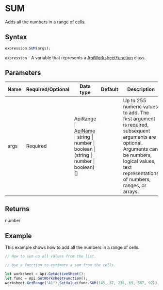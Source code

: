 # SUM

Adds all the numbers in a range of cells.

## Syntax

```javascript
expression.SUM(args);
```

`expression` - A variable that represents a [ApiWorksheetFunction](../ApiWorksheetFunction.md) class.

## Parameters

| **Name** | **Required/Optional** | **Data type** | **Default** | **Description** |
| ------------- | ------------- | ------------- | ------------- | ------------- |
| args | Required | [ApiRange](../../ApiRange/ApiRange.md) \| [ApiName](../../ApiName/ApiName.md) \| string \| number \| boolean \| (string \| number \| boolean)[] |  | Up to 255 numeric values to add. The first argument is required, subsequent arguments are optional. Arguments can be numbers, logical values, text representations of numbers, ranges, or arrays. |

## Returns

number

## Example

This example shows how to add all the numbers in a range of cells.

```javascript editor-xlsx
// How to sum up all values from the list.

// Use a function to estimate a sum from the cells.

let worksheet = Api.GetActiveSheet();
let func = Api.GetWorksheetFunction();
worksheet.GetRange("A1").SetValue(func.SUM(145, 37, 236, 69, 567, 92));
```
